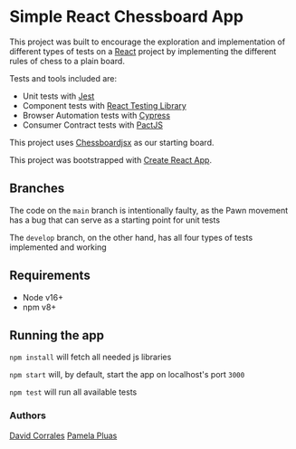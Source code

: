 # Simple React Chessboard App

This project was built to encourage the exploration and implementation of different types of tests on a  [React](https://reactjs.org/) project by implementing the different rules of chess to a plain board.

Tests and tools included are:
- Unit tests with [Jest](https://jestjs.io/)
- Component tests with [React Testing Library](https://testing-library.com/docs/react-testing-library/intro/)
- Browser Automation tests with [Cypress](https://www.cypress.io/)
- Consumer Contract tests with [PactJS](https://pact.io/)

This project uses [Chessboardjsx](https://www.chessboardjsx.com/basics/start-position) as our starting board.

This project was bootstrapped with [Create React App](https://github.com/facebook/create-react-app).

## Branches

The code on the `main` branch is intentionally faulty, as the Pawn movement has a bug that can serve as a starting point for unit tests

The `develop` branch, on the other hand, has all four types of tests implemented and working

## Requirements

- Node v16+
- npm v8+

## Running the app

`npm install` will fetch all needed js libraries

`npm start` will, by default, start the app on localhost's port `3000`

`npm test` will run all available tests

### Authors
[David Corrales](mailto:m.david.corrales@gmail.com)
[Pamela Pluas](mailto:pamepluas@gmail.com)